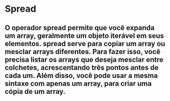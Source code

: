 # Spread
## O operador spread permite que você expanda um array, geralmente um objeto iterável em seus elementos. spread serve para copiar um array ou mesclar arrays diferentes. Para fazer isso, você precisa listar os arrays que deseja mesclar entre colchetes, acrescentando três pontos antes de cada um. Além disso, você pode usar a mesma sintaxe com apenas um array, para criar uma cópia de um array.